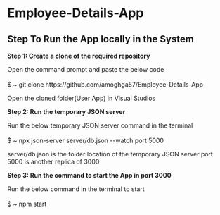 # Employee-Details-App
<h2>Step To Run the App locally in the System</h2>

<b>Step 1: Create a clone of the required repository</b>
<p>Open the command prompt and paste the below code <br></br>
$ ~ git clone https://github.com/amoghga57/Employee-Details-App

Open the cloned folder(User App) in Visual Studios 
</p>


<b>Step 2: Run the temporary JSON server</b>
<p>Run the below temporary JSON server command in the terminal<br></br>
$ ~ npx json-server server/db.json --watch port 5000

server/db.json is the folder location of the temporary JSON server
port 5000 is another replica of 3000
</p>

<b>Step 3: Run the command to start the App in port 3000</b>
<p>Run the below command in the terminal to start<br></br>
$ ~ npm start
</p>



